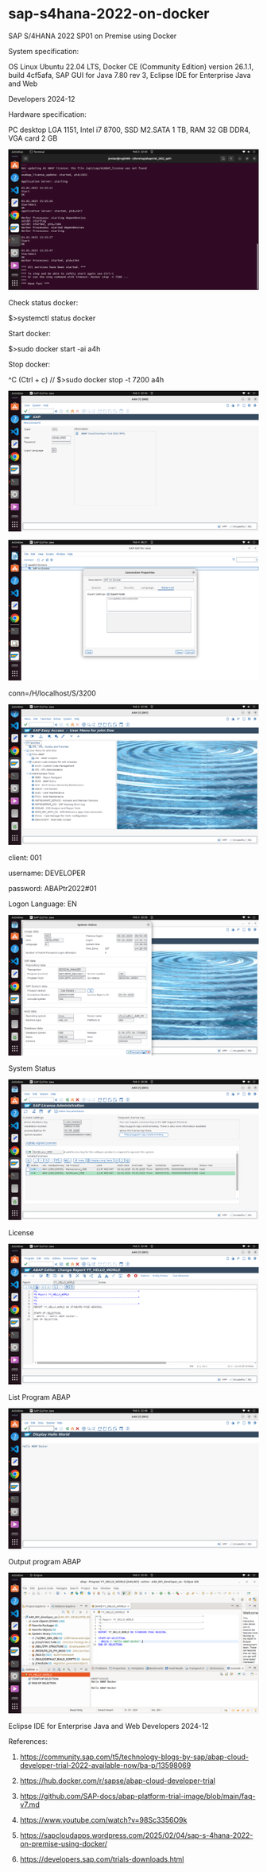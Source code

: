 # sap-s4hana-2022-on-docker
SAP S/4HANA 2022 SP01 on Premise using Docker

System specification:

OS Linux Ubuntu 22.04 LTS, Docker CE (Community Edition) version 26.1.1, build 4cf5afa, SAP GUI for Java 7.80 rev 3, Eclipse IDE for Enterprise Java and Web 

Developers 2024-12

Hardware specification:

PC desktop LGA 1151, Intel i7 8700, SSD M2.SATA 1 TB, RAM 32 GB DDR4, VGA card 2 GB

![alt text](https://github.com/jenizar/sap-s4hana-2022-on-docker/blob/main/screenshot/pic1.png)

Check status docker:

$>systemctl status docker

Start docker:

$>sudo docker start -ai a4h

Stop docker:

^C (Ctrl + c) // $>sudo docker stop -t 7200 a4h

![alt text](https://github.com/jenizar/sap-s4hana-2022-on-docker/blob/main/screenshot/pic2.png)

![alt text](https://github.com/jenizar/sap-s4hana-2022-on-docker/blob/main/screenshot/pic2a.png)

conn=/H/localhost/S/3200

![alt text](https://github.com/jenizar/sap-s4hana-2022-on-docker/blob/main/screenshot/pic3.png)

client: 001

username: DEVELOPER

password: ABAPtr2022#01

Logon Language: EN

![alt text](https://github.com/jenizar/sap-s4hana-2022-on-docker/blob/main/screenshot/pic4.png)

System Status

![alt text](https://github.com/jenizar/sap-s4hana-2022-on-docker/blob/main/screenshot/pic5.png)

License

![alt text](https://github.com/jenizar/sap-s4hana-2022-on-docker/blob/main/screenshot/pic6.png)

List Program ABAP

![alt text](https://github.com/jenizar/sap-s4hana-2022-on-docker/blob/main/screenshot/pic7.png)

Output program ABAP

![alt text](https://github.com/jenizar/sap-s4hana-2022-on-docker/blob/main/screenshot/pic8.png)

Eclipse IDE for Enterprise Java and Web Developers 2024-12

References:

1. https://community.sap.com/t5/technology-blogs-by-sap/abap-cloud-developer-trial-2022-available-now/ba-p/13598069

2. https://hub.docker.com/r/sapse/abap-cloud-developer-trial

3. https://github.com/SAP-docs/abap-platform-trial-image/blob/main/faq-v7.md

4. https://www.youtube.com/watch?v=98Sc3356O9k

5. https://sapcloudapps.wordpress.com/2025/02/04/sap-s-4hana-2022-on-premise-using-docker/

6. https://developers.sap.com/trials-downloads.html

